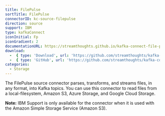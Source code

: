 ```yaml
---
title: FilePulse
sortTitle: FilePulse
connectorID: kc-source-filepulse
direction: source
support: IBM
type: kafkaConnect
iconInitial: Fp
iconGradient: 2
documentationURL: https://streamthoughts.github.io/kafka-connect-file-pulse/docs/
download:
  -  { type: 'Download', url: 'https://github.com/streamthoughts/kafka-connect-file-pulse/releases' }
  -  { type: 'GitHub', url: 'https://github.com/streamthoughts/kafka-connect-file-pulse' }
categories:
  - Storage
---
```

The FilePulse source connector parses, transforms, and streams files, in any format, into Kafka topics. You can use this connector to read files from a local-filesystem, Amazon S3, Azure Storage, and Google Cloud Storage.

**Note:** IBM Support is only available for the connector when it is used with the Amazon Simple Storage Service (Amazon S3).

